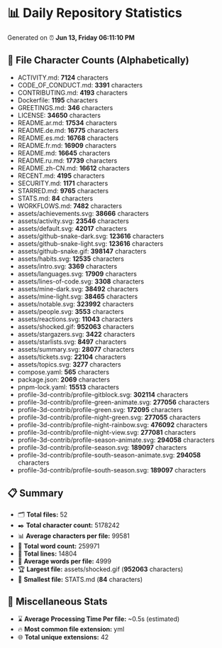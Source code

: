 # 📊 Daily Repository Statistics
Generated on ⏰ **Jun 13, Friday 06:11:10 PM**

## 📂 File Character Counts (Alphabetically)
- ACTIVITY.md: **7124** characters
- CODE_OF_CONDUCT.md: **3391** characters
- CONTRIBUTING.md: **4193** characters
- Dockerfile: **1195** characters
- GREETINGS.md: **346** characters
- LICENSE: **34650** characters
- README.ar.md: **17534** characters
- README.de.md: **16775** characters
- README.es.md: **16768** characters
- README.fr.md: **16909** characters
- README.md: **16645** characters
- README.ru.md: **17739** characters
- README.zh-CN.md: **16612** characters
- RECENT.md: **4195** characters
- SECURITY.md: **1171** characters
- STARRED.md: **9765** characters
- STATS.md: **84** characters
- WORKFLOWS.md: **7482** characters
- assets/achievements.svg: **38666** characters
- assets/activity.svg: **23546** characters
- assets/default.svg: **42017** characters
- assets/github-snake-dark.svg: **123616** characters
- assets/github-snake-light.svg: **123616** characters
- assets/github-snake.gif: **398147** characters
- assets/habits.svg: **12535** characters
- assets/intro.svg: **3369** characters
- assets/languages.svg: **17909** characters
- assets/lines-of-code.svg: **3308** characters
- assets/mine-dark.svg: **38492** characters
- assets/mine-light.svg: **38465** characters
- assets/notable.svg: **323992** characters
- assets/people.svg: **3553** characters
- assets/reactions.svg: **11043** characters
- assets/shocked.gif: **952063** characters
- assets/stargazers.svg: **3422** characters
- assets/starlists.svg: **8497** characters
- assets/summary.svg: **28077** characters
- assets/tickets.svg: **22104** characters
- assets/topics.svg: **3277** characters
- compose.yaml: **565** characters
- package.json: **2069** characters
- pnpm-lock.yaml: **15513** characters
- profile-3d-contrib/profile-gitblock.svg: **302114** characters
- profile-3d-contrib/profile-green-animate.svg: **277056** characters
- profile-3d-contrib/profile-green.svg: **172095** characters
- profile-3d-contrib/profile-night-green.svg: **277055** characters
- profile-3d-contrib/profile-night-rainbow.svg: **476092** characters
- profile-3d-contrib/profile-night-view.svg: **277081** characters
- profile-3d-contrib/profile-season-animate.svg: **294058** characters
- profile-3d-contrib/profile-season.svg: **189097** characters
- profile-3d-contrib/profile-south-season-animate.svg: **294058** characters
- profile-3d-contrib/profile-south-season.svg: **189097** characters

## 📋 Summary
- 🗂️ **Total files:** 52
- ✒️ **Total character count:** 5178242
- 📊 **Average characters per file:** 99581
- 📝 **Total word count:** 259971
- 🧾 **Total lines:** 14804
- 📐 **Average words per file:** 4999
- 🏆 **Largest file:** assets/shocked.gif (**952063** characters)
- 🥉 **Smallest file:** STATS.md (**84** characters)

## 🌟 Miscellaneous Stats
- ⌛ **Average Processing Time Per file:** ~0.5s (estimated)
- 🔥 **Most common file extension:** yml
- 🌐 **Total unique extensions:** 42
